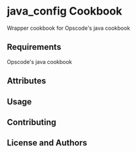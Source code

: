 java_config Cookbook
=======================
Wrapper cookbook for Opscode's java cookbook


Requirements
------------
Opscode's java cookbook


Attributes
----------

Usage
-----

Contributing
------------

License and Authors
-------------------
